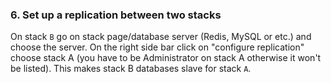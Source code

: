 <!-- usedin: [ _legacy_docker/Tutorials] - post: -->


### 6. Set up a replication between two stacks

On stack `B` go on stack page/database server (Redis, MySQL or etc.) and choose the server. On the right side bar click on "configure replication" choose stack A (you have to be Administrator on stack A otherwise it won't be listed). This makes stack B databases slave for stack `A`.

